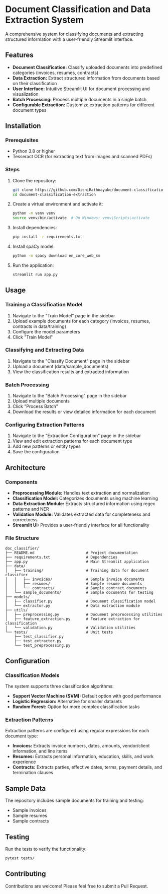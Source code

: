 # Document Classification and Data Extraction System

A comprehensive system for classifying documents and extracting structured information with a user-friendly Streamlit interface.

## Features

- **Document Classification:** Classify uploaded documents into predefined categories (invoices, resumes, contracts)
- **Data Extraction:** Extract structured information from documents based on their classification
- **User Interface:** Intuitive Streamlit UI for document processing and visualization
- **Batch Processing:** Process multiple documents in a single batch
- **Configurable Extraction:** Customize extraction patterns for different document types


## Installation

### Prerequisites

- Python 3.8 or higher
- Tesseract OCR (for extracting text from images and scanned PDFs)

### Steps

1. Clone the repository:
   ```bash
   git clone https://github.com/DisniRathnayake/document-classification-extraction.git
   cd document-classification-extraction
   ```

2. Create a virtual environment and activate it:
   ```bash
   python -m venv venv
   source venv/bin/activate  # On Windows: venv\Scripts\activate
   ```

3. Install dependencies:
   ```bash
   pip install -r requirements.txt
   ```

4. Install spaCy model:
   ```bash
   python -m spacy download en_core_web_sm
   ```

5. Run the application:
   ```bash
   streamlit run app.py
   ```

## Usage

### Training a Classification Model

1. Navigate to the "Train Model" page in the sidebar
2. Upload example documents for each category (invoices, resumes, contracts in data/training) 
3. Configure the model parameters
4. Click "Train Model"

### Classifying and Extracting Data

1. Navigate to the "Classify Document" page in the sidebar
2. Upload a document (data/sample_documents)
3. View the classification results and extracted information

### Batch Processing

1. Navigate to the "Batch Processing" page in the sidebar
2. Upload multiple documents
3. Click "Process Batch"
4. Download the results or view detailed information for each document

### Configuring Extraction Patterns

1. Navigate to the "Extraction Configuration" page in the sidebar
2. View and edit extraction patterns for each document type
3. Add new patterns or entity types
4. Save the configuration

## Architecture

### Components

- **Preprocessing Module:** Handles text extraction and normalization
- **Classification Model:** Categorizes documents using machine learning
- **Data Extraction Module:** Extracts structured information using regex patterns and NER
- **Validation Module:** Validates extracted data for completeness and correctness
- **Streamlit UI:** Provides a user-friendly interface for all functionality

### File Structure

```
doc_classifier/
├── README.md                       # Project documentation
├── requirements.txt                # Dependencies
├── app.py                          # Main Streamlit application
├── data/
│   ├── training/                   # Training data for document classifier
│   │   ├── invoices/               # Sample invoice documents
│   │   ├── resumes/                # Sample resume documents
│   │   └── contracts/              # Sample contract documents
│   └── sample_documents/           # Sample documents for testing
├── models/
│   ├── classifier.py               # Document classification model
│   └── extractor.py                # Data extraction module
├── utils/
│   ├── preprocessing.py            # Document preprocessing utilities
│   ├── feature_extraction.py       # Feature extraction for classification
│   └── validation.py               # Validation utilities
└── tests/                          # Unit tests
    ├── test_classifier.py
    ├── test_extractor.py
    └── test_preprocessing.py
```

## Configuration

### Classification Models

The system supports three classification algorithms:
- **Support Vector Machine (SVM):** Default option with good performance
- **Logistic Regression:** Alternative for smaller datasets
- **Random Forest:** Option for more complex classification tasks

### Extraction Patterns

Extraction patterns are configured using regular expressions for each document type:

- **Invoices:** Extracts invoice numbers, dates, amounts, vendor/client information, and line items
- **Resumes:** Extracts personal information, education, skills, and work experience
- **Contracts:** Extracts parties, effective dates, terms, payment details, and termination clauses

## Sample Data

The repository includes sample documents for training and testing:
- Sample invoices
- Sample resumes
- Sample contracts

## Testing

Run the tests to verify the functionality:

```bash
pytest tests/
```

## Contributing

Contributions are welcome! Please feel free to submit a Pull Request.
